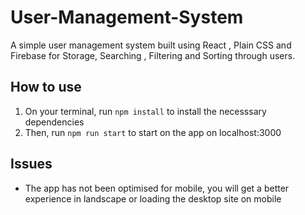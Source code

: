 # User-Management-System
A  simple user management system built using React , Plain CSS and Firebase for Storage, Searching , Filtering and Sorting through users.

## How to use
1. On your terminal, run `npm install` to install the necesssary dependencies 
2. Then, run `npm run start` to start on the app on localhost:3000

## Issues
- The app has not been optimised for mobile, you will get a better experience in landscape or loading the desktop site on mobile

